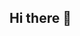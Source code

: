 ## Hi there 👋

<!--
**jtliberatore/jtliberatore** is a ✨ _special_ ✨ repository because its `README.md` (this file) appears on your GitHub profile.

Here are some ideas to get you started:

- 🔭 I’m currently working on finishing up projects for the Bloomtech Data Science course
- 🌱 I’m currently learning Data Science and Python: SQL, Machine learning, Data processing, Data cleaning, pipelines, exploritory data analysis, feature engineering, software testing 
- 👯 I’m looking to collaborate on any and all professional project dealing with Data Science and data analytics.
- 🤔 I’m looking for help with Python, data Processing 
- 💬 Ask me about my greater ambitions 
- 📫 How to reach me: LinkedIn profile: https://www.linkedin.com/in/joshua-liberatore-440b32195/ 
                      Email: liberatore591@gmail.com
                             myschoolJTL@yahoo.com

- ⚡ Fun fact: there is a a simple video game I'm just working on for fun
-->
